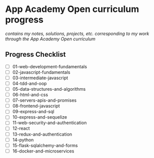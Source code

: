# App Academy Open curriculum progress
*contains my notes, solutions, projects, etc. corresponding to my work through the App Academy Open curriculum*

## Progress Checklist
- [ ] 01-web-development-fundamentals
- [ ] 02-javascript-fundamentals
- [ ] 03-intermediate-javascript
- [ ] 04-tdd-and-oop
- [ ] 05-data-structures-and-algorithms
- [ ] 06-html-and-css
- [ ] 07-servers-apis-and-promises
- [ ] 08-frontend-javascript
- [ ] 09-express-and-sql
- [ ] 10-express-and-sequelize
- [ ] 11-web-security-and-authentication
- [ ] 12-react
- [ ] 13-redux-and-authentication
- [ ] 14-python
- [ ] 15-flask-sqlalchemy-and-forms
- [ ] 16-docker-and-microservices
